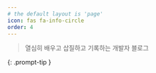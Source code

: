 ```yaml
---
# the default layout is 'page'
icon: fas fa-info-circle
order: 4
---
```


> 열심히 배우고 삽질하고 기록하는 개발자 블로그
>
{: .prompt-tip }
